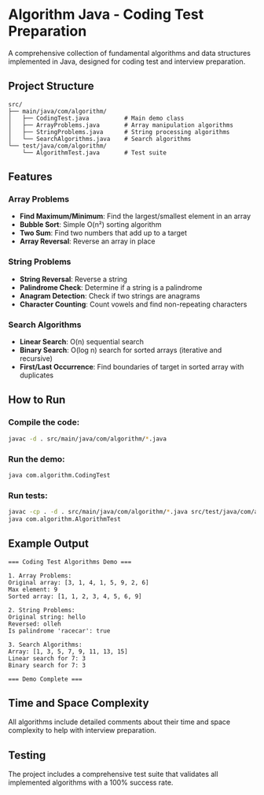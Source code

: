 # Algorithm Java - Coding Test Preparation

A comprehensive collection of fundamental algorithms and data structures implemented in Java, designed for coding test and interview preparation.

## Project Structure

```
src/
├── main/java/com/algorithm/
│   ├── CodingTest.java          # Main demo class
│   ├── ArrayProblems.java       # Array manipulation algorithms
│   ├── StringProblems.java      # String processing algorithms
│   └── SearchAlgorithms.java    # Search algorithms
└── test/java/com/algorithm/
    └── AlgorithmTest.java       # Test suite
```

## Features

### Array Problems
- **Find Maximum/Minimum**: Find the largest/smallest element in an array
- **Bubble Sort**: Simple O(n²) sorting algorithm
- **Two Sum**: Find two numbers that add up to a target
- **Array Reversal**: Reverse an array in place

### String Problems
- **String Reversal**: Reverse a string
- **Palindrome Check**: Determine if a string is a palindrome
- **Anagram Detection**: Check if two strings are anagrams
- **Character Counting**: Count vowels and find non-repeating characters

### Search Algorithms
- **Linear Search**: O(n) sequential search
- **Binary Search**: O(log n) search for sorted arrays (iterative and recursive)
- **First/Last Occurrence**: Find boundaries of target in sorted array with duplicates

## How to Run

### Compile the code:
```bash
javac -d . src/main/java/com/algorithm/*.java
```

### Run the demo:
```bash
java com.algorithm.CodingTest
```

### Run tests:
```bash
javac -cp . -d . src/main/java/com/algorithm/*.java src/test/java/com/algorithm/*.java
java com.algorithm.AlgorithmTest
```

## Example Output

```
=== Coding Test Algorithms Demo ===

1. Array Problems:
Original array: [3, 1, 4, 1, 5, 9, 2, 6]
Max element: 9
Sorted array: [1, 1, 2, 3, 4, 5, 6, 9]

2. String Problems:
Original string: hello
Reversed: olleh
Is palindrome 'racecar': true

3. Search Algorithms:
Array: [1, 3, 5, 7, 9, 11, 13, 15]
Linear search for 7: 3
Binary search for 7: 3

=== Demo Complete ===
```

## Time and Space Complexity

All algorithms include detailed comments about their time and space complexity to help with interview preparation.

## Testing

The project includes a comprehensive test suite that validates all implemented algorithms with a 100% success rate.